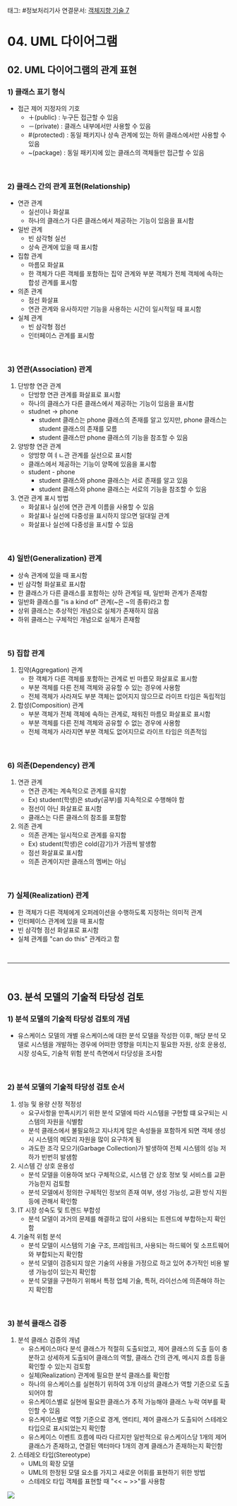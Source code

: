 태그: #정보처리기사
연결문서: [객체지향 기술 7](객체지향%20기술%207.md)

# 04. UML 다이어그램

## 02. UML 다이어그램의 관계 표현

### 1) 클래스 표기 형식
- 접근 제어 지정자의 기호
    - ＋(public) : 누구든 접근할 수 있음
    - －(private) : 클래스 내부에서만 사용할 수 있음
    - &#35;(protected) : 동일 패키지나 상속 관계에 있는 하위 클래스에서만 사용할 수 있음
    - ~(package) : 동일 패키지에 있는 클래스의 객체들만 접근할 수 있음

<br>

### 2) 클래스 간의 관계 표현(Relationship)
- 연관 관계
    - 실선이나 화살표
    - 하나의 클래스가 다른 클래스에서 제공하는 기능이 있음을 표시함
- 일반 관계
    - 빈 삼각형 실선
    - 상속 관계에 있을 때 표시함
- 집합 관계
    - 마름모 화살표
    - 한 객체가 다른 객체를 포함하는 집약 관계와 부분 객체가 전체 객체에 속하는 합성 관계를 표시함
- 의존 관계
    - 점선 화살표
    - 연관 관계와 유사하지만 기능을 사용하는 시간이 일시적일 때 표시함
- 실체 관계
    - 빈 삼각형 점선
    - 인터페이스 관계를 표시함

<br>

### 3) 연관(Association) 관계
1. 단방향 연관 관계
    - 단방향 연관 관계를 화살표로 표시함
    - 하나의 클래스가 다른 클래스에서 제공하는 기능이 있음을 표시함
    - studnet -> phone
        - student 클래스는 phone 클래스의 존재를 알고 있지만, phone 클래스는 student 클래스의 존재를 모름
        - student 클래스만 phone 클래스의 기능을 참조할 수 있음
2. 양방향 연관 관계
    - 양방향 여ㅕㄴ관 관계를 실선으로 표시함
    - 클래스에서 제공하는 기능이 양쪽에 있음을 표시함
    - student - phone
        - student 클래스와 phone 클래스는 서로 존재를 알고 있음
        - student 클래스와 phone 클래스는 서로의 기능을 참조할 수 있음
3. 연관 관계 표시 방법
    - 화살표나 실선에 연관 관계 이름을 사용할 수 있음
    - 화살표나 실선에 다중성을 표시하지 않으면 일대일 관계
    - 화살표나 실선에 다중성을 표시할 수 있음

<br>

### 4) 일반(Generalization) 관계
- 상속 관계에 있을 때 표시함
- 빈 삼각형 화살표로 표시함
- 한 클래스가 다른 클래스를 포함하는 상하 관계일 때, 일반화 관계가 존재함
- 일반화 클래스를 "is a kind of" 관계(~은 ~의 종류)라고 함
- 상위 클래스는 추상적인 개념으로 실체가 존재하지 않음
- 하위 클래스는 구체적인 개념으로 실체가 존재함

<br>

### 5) 집합 관계
1. 집약(Aggregation) 관계
    - 한 객체가 다른 객체를 포함하는 관계로 빈 마름모 화살표로 표시함
    - 부분 객체를 다른 전체 객체와 공유할 수 있는 경우에 사용함
    - 전체 객체가 사라져도 부분 객체는 없어지지 않으므로 라이프 타임은 독립적임
2. 합성(Composition) 관계
    - 부분 객체가 전체 객체에 속하는 관계로, 채워진 마름모 화살표로 표시함
    - 부분 객체를 다른 전체 객체와 공유할 수 없는 경우에 사용함
    - 전체 객체가 사라지면 부분 객체도 없어지므로 라이프 타임은 의존적임

<br>

### 6) 의존(Dependency) 관계
1. 연관 관계
    - 연관 관계는 계속적으로 관계를 유지함
    - Ex) student(학생)은 study(공부)를 지속적으로 수행해야 함
    - 점선이 아닌 화살표로 표시함
    - 클래스는 다른 클래스의 참조를 포함함
2. 의존 관계
    - 의존 관계는 일시적으로 관계를 유지함
    - Ex) student(학생)은 cold(감기)가 가끔씩 발생함
    - 점선 화살표로 표시함
    - 의존 관계이지만 클래스의 멤버는 아님

<br>

### 7) 실체(Realization) 관계
- 한 객체가 다른 객체에게 오퍼레이션을 수행하도록 지정하는 의미적 관계
- 인터페이스 관계에 있을 때 표시함
- 빈 삼각형 점선 화살표로 표시함
- 실체 관계를 "can do this" 관계라고 함

<br>

---

<br>

## 03. 분석 모델의 기술적 타당성 검토

### 1) 분석 모델의 기술적 타당성 검토의 개념
- 유스케이스 모델의 개별 유스케이스에 대한 분석 모델을 작성한 이후, 해당 분석 모델로 시스템을 개발하는 경우에 어떠한 영향을 미치는지 필요한 자원, 상호 운용성, 시장 성숙도, 기술적 위험 분석 측면에서 타당성을 조사함

<br>

### 2) 분석 모델의 기술적 타당성 검토 순서
1. 성능 및 용량 산정 적정성
    - 요구사항을 만족시키기 위한 분석 모델에 따라 시스템을 구현할 떄 요구되는 시스템의 자원을 식별함
    - 분석 클래스에서 불필요하고 지나치게 많은 속성들을 포함하게 되면 객체 생성 시 시스템의 메모리 자원을 많이 요구하게 됨
    - 과도한 조각 모으기(Garbage Collection)가 발생하여 전체 시스템의 성능 저하가 빈번히 발샘함
2. 시스템 간 상호 운용성
    - 분석 모델을 이용하여 보다 구체적으로, 시스템 간 상호 정보 및 서비스를 교환 가능한지 검토함
    - 분석 모델에서 정의한 구체적인 정보의 존재 여부, 생성 가능성, 교환 방식 지원 등에 관해서 확인함
3. IT 시장 성숙도 및 트렌드 부합성
    - 분석 모델이 과거의 문제를 해결하고 많이 사용되는 트렌드에 부합하는지 확인함
4. 기술적 위험 분석
    - 분석 모델이 시스템의 기술 구조, 프레임워크, 사용되는 하드웨어 및 소프트웨어와 부합되는지 확인함
    - 분석 모델이 검증되지 않은 기술의 사용을 가정으로 하고 있어 추가적인 비용 발생 가능성이 있는지 확인함
    - 분석 모델을 구현하기 위해서 특정 업체 기술, 특허, 라이선스에 의존해야 하는지 확인함

<br>

### 3) 분석 클래스 검증
1. 분석 클래스 검증의 개념
    - 유스케이스마다 분석 클래스가 적절히 도출되었고, 제어 클래스의 도출 등이 충분하고 상세하게 도출되어 클래스의 역할, 클래스 간의 관계, 메시지 흐름 등을 확인할 수 있는지 검토함
    - 실체(Realization) 관계에 필요한 분석 클래스를 확인함
    - 하나의 유스케이스를 실현하기 위하여 3개 이상의 클래스가 역할 기준으로 도출되어야 함
    - 유스케이스별로 실현에 필요한 클래스가 추적 가능해야 클래스 누락 여부를 확인할 수 있음
    - 유스케이스별로 역할 기준으로 경계, 엔티티, 제어 클래스가 도출되어 스테레오 타입으로 표시되었는지 확인함
    - 유스케이스 이벤트 흐름에 따라 다르지만 일반적으로 유스케이스당 1개의 제어 클래스가 존재하고, 연결된 액터마다 1개의 경계 클래스가 존재하는지 확인함
2. 스테레오 타입(Stereotype)
    - UML의 확장 모델
    - UML의 한정된 모델 요소를 가지고 새로운 어휘를 표현하기 위한 방법
    - 스테레오 타입 객체를 표현할 때 "<< ~ >>"를 사용함

![](image_05.png)